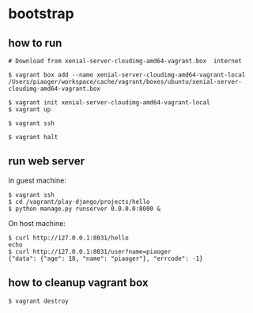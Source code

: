 
# bootstrap

## how to run

```
# Download from xenial-server-cloudimg-amd64-vagrant.box  internet

$ vagrant box add --name xenial-server-cloudimg-amd64-vagrant-local /Users/piaoger/workspace/cache/vagrant/boxes/ubuntu/xenial-server-cloudimg-amd64-vagrant.box

$ vagrant init xenial-server-cloudimg-amd64-vagrant-local
$ vagrant up

$ vagrant ssh

$ vagrant halt

```

## run web server

In guest machine:

```
$ vagrant ssh
$ cd /vagrant/play-django/projects/hello
$ python manage.py runserver 0.0.0.0:8000 &
```
On host machine:
```
$ curl http://127.0.0.1:8031/hello
echo
$ curl http://127.0.0.1:8031/user?name=piaoger
{"data": {"age": 18, "name": "piaoger"}, "errcode": -1}
```


## how to cleanup vagrant box

```
$ vagrant destroy
```
